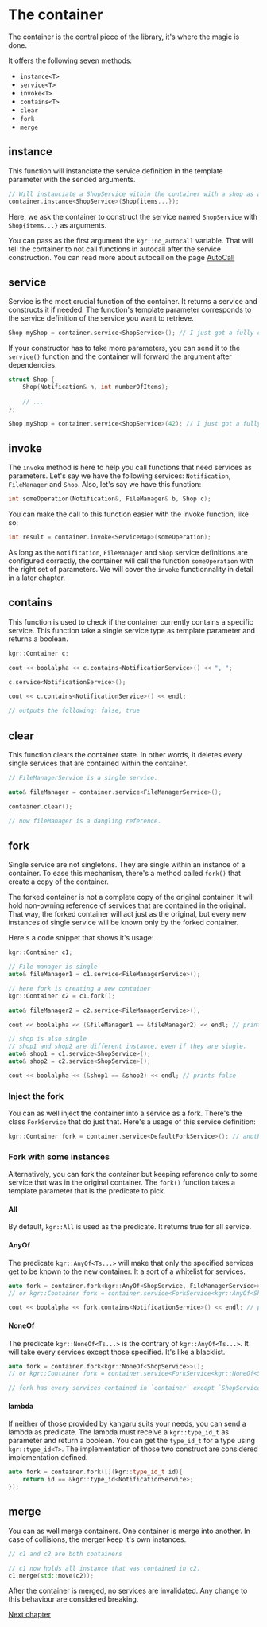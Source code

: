 The container
=============

The container is the central piece of the library, it's where the magic is done.

It offers the following seven methods:

 * `instance<T>`
 * `service<T>`
 * `invoke<T>`
 * `contains<T>`
 * `clear`
 * `fork`
 * `merge`

## instance
This function will instanciate the service definition in the template parameter with the sended arguments.

```c++
// Will instanciate a ShopService within the container with a shop as argument.
container.instance<ShopService>(Shop{items...});
```

Here, we ask the container to construct the service named `ShopService` with `Shop{items...}` as arguments.

You can pass as the first argument the `kgr::no_autocall` variable. That will tell the container to not call functions in autocall after the service construction.
You can read more about autocall on the page [AutoCall](section6_autocall.md)

## service
Service is the most crucial function of the container. It returns a service and constructs it if needed.
The function's template parameter corresponds to the service definition of the service you want to retrieve.

```c++
Shop myShop = container.service<ShopService>(); // I just got a fully constructed Shop!
```
        
If your constructor has to take more parameters, you can send it to the `service()` function and the container will forward the argument after dependencies.

```c++
struct Shop {
    Shop(Notification& n, int numberOfItems);
    
    // ...
};

Shop myShop = container.service<ShopService>(42); // I just got a fully constructed Shop with 42 items!
```

## invoke
The `invoke` method is here to help you call functions that need services as parameters.
Let's say we have the following services: `Notification`, `FileManager` and `Shop`.
Also, let's say we have this function:

```c++
int someOperation(Notification&, FileManager& b, Shop c);
```

You can make the call to this function easier with the invoke function, like so:

```c++
int result = container.invoke<ServiceMap>(someOperation);
```

As long as the `Notification`, `FileManager` and `Shop` service definitions are configured correctly, the container will call the function `someOperation` with the right set of parameters.
We will cover the `invoke` functionnality in detail in a later chapter.

## contains

This function is used to check if the container currently contains a specific service.
This function take a single service type as template parameter and returns a boolean.

```c++
kgr::Container c;

cout << boolalpha << c.contains<NotificationService>() << ", ";

c.service<NotificationService>();

cout << c.contains<NotificationService>() << endl;

// outputs the following: false, true
```

## clear
This function clears the container state. In other words, it deletes every single services that are contained within the container.

```c++
// FileManagerService is a single service.

auto& fileManager = container.service<FileManagerService>();

container.clear();

// now fileManager is a dangling reference.
```
        
## fork
Single service are not singletons. They are single within an instance of a container.
To ease this mechanism, there's a method called `fork()` that create a copy of the container.

The forked container is not a complete copy of the original container. It will hold non-owning reference of services that are contained in the original.
That way, the forked container will act just as the original, but every new instances of single service will be known only by the forked container.

Here's a code snippet that shows it's usage:

```c++
kgr::Container c1;

// File manager is single
auto& fileManager1 = c1.service<FileManagerService>();

// here fork is creating a new container
kgr::Container c2 = c1.fork();

auto& fileManager2 = c2.service<FileManagerService>();

cout << boolalpha << (&fileManager1 == &fileManager2) << endl; // prints true

// shop is also single
// shop1 and shop2 are different instance, even if they are single.
auto& shop1 = c1.service<ShopService>();
auto& shop2 = c2.service<ShopService>();

cout << boolalpha << (&shop1 == &shop2) << endl; // prints false
```
    
### Inject the fork
You can as well inject the container into a service as a fork. There's the class `ForkService` that do just that.
Here's a usage of this service definition:

```c++
kgr::Container fork = container.service<DefaultForkService>(); // another way to fork
```

### Fork with some instances

Alternatively, you can fork the container but keeping reference only to some service that was in the original container.
The `fork()` function takes a template parameter that is the predicate to pick.

#### All

By default, `kgr::All` is used as the predicate. It returns true for all service.

#### AnyOf

The predicate `kgr::AnyOf<Ts...>` will make that only the specified services get to be known to the new container. It a sort of a whitelist for services.

```c++
auto fork = container.fork<kgr::AnyOf<ShopService, FileManagerService>>();
// or kgr::Container fork = container.service<ForkService<kgr::AnyOf<ShopService, FileManagerService>>>();

cout << boolalpha << fork.contains<NotificationService>() << endl; // prints false, even if `container` had one.
```

#### NoneOf

The predicate `kgr::NoneOf<Ts...>` is the contrary of `kgr::AnyOf<Ts...>`. It will take every services except those specified. It's like a blacklist.

```c++
auto fork = container.fork<kgr::NoneOf<ShopService>>();
// or kgr::Container fork = container.service<ForkService<kgr::NoneOf<ShopService>>>();

// fork has every services contained in `container` except `ShopService`
```

#### lambda

If neither of those provided by kangaru suits your needs, you can send a lambda as predicate.
The lambda must receive a `kgr::type_id_t` as parameter and return a boolean. You can get the `type_id_t` for a type using `kgr::type_id<T>`.
The implementation of those two construct are considered implementation defined.

```c++
auto fork = container.fork([](kgr::type_id_t id){
    return id == &kgr::type_id<NotificationService>;
});
```

## merge
You can as well merge containers. One container is merge into another. In case of collisions, the merger keep it's own instances.

```c++
// c1 and c2 are both containers

// c1 now holds all instance that was contained in c2.
c1.merge(std::move(c2));
```
    
After the container is merged, no services are invalidated. Any change to this behaviour are considered breaking.
 
[Next chapter](section3_override.md)
